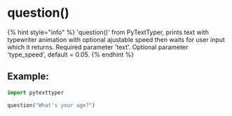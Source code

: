 # question()

{% hint style="info" %}
'question()' from PyTextTyper, prints text with typewriter animation with optional ajustable speed then waits for user input which it returns. Required parameter 'text'. Optional parameter 'type\_speed', default = 0.05.
{% endhint %}

## Example:

```python
import pytexttyper

question("What's your age?")
```
